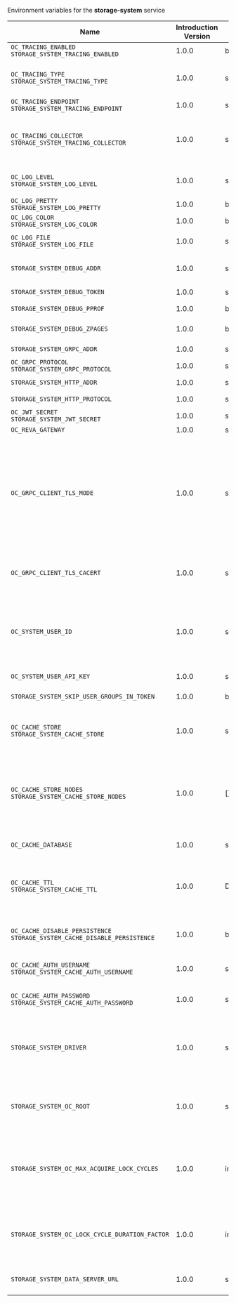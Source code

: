 Environment variables for the **storage-system** service

| Name | Introduction Version | Type | Description | Default Value |
|---|---|---|---|---|
|`OC_TRACING_ENABLED`<br/>`STORAGE_SYSTEM_TRACING_ENABLED`| 1.0.0 |bool|`Activates tracing.`|false|
|`OC_TRACING_TYPE`<br/>`STORAGE_SYSTEM_TRACING_TYPE`| 1.0.0 |string|`The type of tracing. Defaults to '', which is the same as 'jaeger'. Allowed tracing types are 'jaeger' and '' as of now.`||
|`OC_TRACING_ENDPOINT`<br/>`STORAGE_SYSTEM_TRACING_ENDPOINT`| 1.0.0 |string|`The endpoint of the tracing agent.`||
|`OC_TRACING_COLLECTOR`<br/>`STORAGE_SYSTEM_TRACING_COLLECTOR`| 1.0.0 |string|`The HTTP endpoint for sending spans directly to a collector, i.e. \http://jaeger-collector:14268/api/traces. Only used if the tracing endpoint is unset.`||
|`OC_LOG_LEVEL`<br/>`STORAGE_SYSTEM_LOG_LEVEL`| 1.0.0 |string|`The log level. Valid values are: 'panic', 'fatal', 'error', 'warn', 'info', 'debug', 'trace'.`||
|`OC_LOG_PRETTY`<br/>`STORAGE_SYSTEM_LOG_PRETTY`| 1.0.0 |bool|`Activates pretty log output.`|false|
|`OC_LOG_COLOR`<br/>`STORAGE_SYSTEM_LOG_COLOR`| 1.0.0 |bool|`Activates colorized log output.`|false|
|`OC_LOG_FILE`<br/>`STORAGE_SYSTEM_LOG_FILE`| 1.0.0 |string|`The path to the log file. Activates logging to this file if set.`||
|`STORAGE_SYSTEM_DEBUG_ADDR`| 1.0.0 |string|`Bind address of the debug server, where metrics, health, config and debug endpoints will be exposed.`|127.0.0.1:9217|
|`STORAGE_SYSTEM_DEBUG_TOKEN`| 1.0.0 |string|`Token to secure the metrics endpoint`||
|`STORAGE_SYSTEM_DEBUG_PPROF`| 1.0.0 |bool|`Enables pprof, which can be used for profiling`|false|
|`STORAGE_SYSTEM_DEBUG_ZPAGES`| 1.0.0 |bool|`Enables zpages, which can be used for collecting and viewing in-memory traces.`|false|
|`STORAGE_SYSTEM_GRPC_ADDR`| 1.0.0 |string|`The bind address of the GRPC service.`|127.0.0.1:9215|
|`OC_GRPC_PROTOCOL`<br/>`STORAGE_SYSTEM_GRPC_PROTOCOL`| 1.0.0 |string|`The transport protocol of the GPRC service.`|tcp|
|`STORAGE_SYSTEM_HTTP_ADDR`| 1.0.0 |string|`The bind address of the HTTP service.`|127.0.0.1:9216|
|`STORAGE_SYSTEM_HTTP_PROTOCOL`| 1.0.0 |string|`The transport protocol of the HTTP service.`|tcp|
|`OC_JWT_SECRET`<br/>`STORAGE_SYSTEM_JWT_SECRET`| 1.0.0 |string|`The secret to mint and validate jwt tokens.`||
|`OC_REVA_GATEWAY`| 1.0.0 |string|`The CS3 gateway endpoint.`|eu.opencloud.api.gateway|
|`OC_GRPC_CLIENT_TLS_MODE`| 1.0.0 |string|`TLS mode for grpc connection to the go-micro based grpc services. Possible values are 'off', 'insecure' and 'on'. 'off': disables transport security for the clients. 'insecure' allows using transport security, but disables certificate verification (to be used with the autogenerated self-signed certificates). 'on' enables transport security, including server certificate verification.`||
|`OC_GRPC_CLIENT_TLS_CACERT`| 1.0.0 |string|`Path/File name for the root CA certificate (in PEM format) used to validate TLS server certificates of the go-micro based grpc services.`||
|`OC_SYSTEM_USER_ID`| 1.0.0 |string|`ID of the OpenCloud storage-system system user. Admins need to set the ID for the STORAGE-SYSTEM system user in this config option which is then used to reference the user. Any reasonable long string is possible, preferably this would be an UUIDv4 format.`||
|`OC_SYSTEM_USER_API_KEY`| 1.0.0 |string|`API key for the STORAGE-SYSTEM system user.`||
|`STORAGE_SYSTEM_SKIP_USER_GROUPS_IN_TOKEN`| 1.0.0 |bool|`Disables the loading of user's group memberships from the reva access token.`|false|
|`OC_CACHE_STORE`<br/>`STORAGE_SYSTEM_CACHE_STORE`| 1.0.0 |string|`The type of the cache store. Supported values are: 'memory', 'redis-sentinel', 'nats-js-kv', 'noop'. See the text description for details.`|memory|
|`OC_CACHE_STORE_NODES`<br/>`STORAGE_SYSTEM_CACHE_STORE_NODES`| 1.0.0 |[]string|`A list of nodes to access the configured store. This has no effect when 'memory' store is configured. Note that the behaviour how nodes are used is dependent on the library of the configured store. See the Environment Variable Types description for more details.`|[127.0.0.1:9233]|
|`OC_CACHE_DATABASE`| 1.0.0 |string|`The database name the configured store should use.`|storage-system|
|`OC_CACHE_TTL`<br/>`STORAGE_SYSTEM_CACHE_TTL`| 1.0.0 |Duration|`Default time to live for user info in the user info cache. Only applied when access tokens has no expiration. See the Environment Variable Types description for more details.`|24m0s|
|`OC_CACHE_DISABLE_PERSISTENCE`<br/>`STORAGE_SYSTEM_CACHE_DISABLE_PERSISTENCE`| 1.0.0 |bool|`Disables persistence of the cache. Only applies when store type 'nats-js-kv' is configured. Defaults to false.`|false|
|`OC_CACHE_AUTH_USERNAME`<br/>`STORAGE_SYSTEM_CACHE_AUTH_USERNAME`| 1.0.0 |string|`Username for the configured store. Only applies when store type 'nats-js-kv' is configured.`||
|`OC_CACHE_AUTH_PASSWORD`<br/>`STORAGE_SYSTEM_CACHE_AUTH_PASSWORD`| 1.0.0 |string|`Password for the configured store. Only applies when store type 'nats-js-kv' is configured.`||
|`STORAGE_SYSTEM_DRIVER`| 1.0.0 |string|`The driver which should be used by the service. The only supported driver is 'decomposed'. For backwards compatibility reasons it's also possible to use the 'ocis' driver and configure it using the 'decomposed' options. `|decomposed|
|`STORAGE_SYSTEM_OC_ROOT`| 1.0.0 |string|`Path for the directory where the STORAGE-SYSTEM service stores it's persistent data. If not defined, the root directory derives from $OC_BASE_DATA_PATH/storage.`|/home/chaser/.opencloud/storage/metadata|
|`STORAGE_SYSTEM_OC_MAX_ACQUIRE_LOCK_CYCLES`| 1.0.0 |int|`When trying to lock files, OpenCloud will try this amount of times to acquire the lock before failing. After each try it will wait for an increasing amount of time. Values of 0 or below will be ignored and the default value of 20 will be used.`|20|
|`STORAGE_SYSTEM_OC_LOCK_CYCLE_DURATION_FACTOR`| 1.0.0 |int|`When trying to lock files, OpenCloud will multiply the cycle with this factor and use it as a millisecond timeout. Values of 0 or below will be ignored and the default value of 30 will be used.`|30|
|`STORAGE_SYSTEM_DATA_SERVER_URL`| 1.0.0 |string|`URL of the data server, needs to be reachable by other services using this service.`|http://localhost:9216/data|
